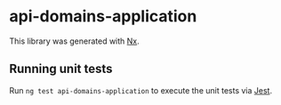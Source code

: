 # api-domains-application

This library was generated with [Nx](https://nx.dev).

## Running unit tests

Run `ng test api-domains-application` to execute the unit tests via [Jest](https://jestjs.io).
